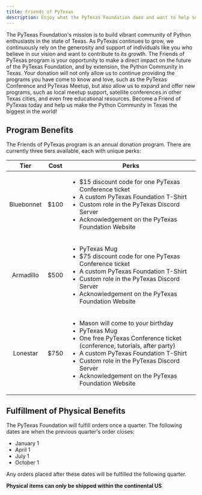 ```yaml
---
title: Friends of PyTexas
description: Enjoy what the PyTexas Foundation does and want to help support financially? We offer multiple tiers of support to choose from.
---
```


The PyTexas Foundation's mission is to build vibrant community of Python
enthusiasts in the state of Texas. As PyTexas continues to grow, we 
continuously rely on the generosity and support of individuals like you who 
believe in our vision and want to contribute to its growth. The Friends of 
PyTexas program is your opportunity to make a direct impact on the future of 
the PyTexas Foundation, and by extension, the Python Community in Texas. Your 
donation will not only allow us to continue providing the programs you have 
come to know and love, such as the PyTexas Conference and PyTexas Meetup, but 
also allow us to expand and offer new programs, such as local meetup support,
satellite conferences in other Texas cities, and even free educational 
resources. Become a Friend of PyTexas today and help us make the Python 
Community in Texas the biggest in the world!

## Program Benefits

The Friends of PyTexas program is an annual donation program. There are currently
three tiers available, each with unique perks:

<table>
  <thead>
    <tr>
      <th>Tier</th>
      <th>Cost</th>
      <th>Perks</th>
    </tr>
  </thead>
  <tbody>
    <tr>
      <td align="center">Bluebonnet</td>
      <td align="center">$100</td>
      <td>
        <ul>
          <li>$15 discount code for one PyTexas Conference ticket</li>
          <li>A custom PyTexas Foundation T-Shirt</li>
          <li>Custom role in the PyTexas Discord Server</li>
          <li>Acknowledgement on the PyTexas Foundation Website</li>
        </ul>
      </td>
    </tr>
    <tr>
      <td align="center">Armadillo</td>
      <td align="center">$500</td>
      <td>
        <ul>
          <li>PyTexas Mug</li>
          <li>$75 discount code for one PyTexas Conference ticket</li>
          <li>A custom PyTexas Foundation T-Shirt</li>
          <li>Custom role in the PyTexas Discord Server</li>
          <li>Acknowledgement on the PyTexas Foundation Website</li>
        </ul>
      </td>
    </tr>
    <tr>
      <td align="center">Lonestar</td>
      <td align="center">$750</td>
      <td>
        <ul>
          <li>Mason will come to your birthday</li>
          <li>PyTexas Mug</li>
          <li>One free PyTexas Conference ticket (conference, tutorials, after party)</li>
          <li>A custom PyTexas Foundation T-Shirt</li>
          <li>Custom role in the PyTexas Discord Server</li>
          <li>Acknowledgement on the PyTexas Foundation Website</li>
        </ul>
      </td>
    </tr>
  </tbody>
</table>

## Fulfillment of Physical Benefits

The PyTexas Foundation will fulfill orders once a quarter. The following dates
are when the previous quarter's order closes:

* January 1
* April 1
* July 1
* October 1

Any orders placed after these dates will be fulfilled the following quarter.

**Physical items can _only_ be shipped within the continental US**








